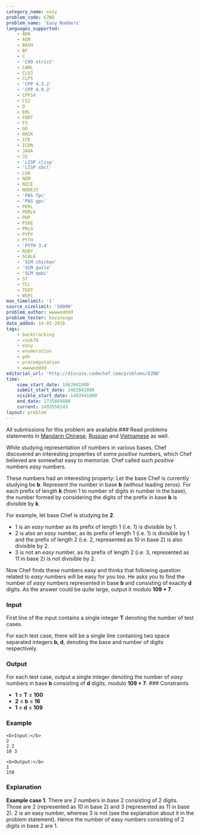 ```yaml
---
category_name: easy
problem_code: EZNO
problem_name: 'Easy Numbers'
languages_supported:
    - ADA
    - ASM
    - BASH
    - BF
    - C
    - 'C99 strict'
    - CAML
    - CLOJ
    - CLPS
    - 'CPP 4.3.2'
    - 'CPP 4.9.2'
    - CPP14
    - CS2
    - D
    - ERL
    - FORT
    - FS
    - GO
    - HASK
    - ICK
    - ICON
    - JAVA
    - JS
    - 'LISP clisp'
    - 'LISP sbcl'
    - LUA
    - NEM
    - NICE
    - NODEJS
    - 'PAS fpc'
    - 'PAS gpc'
    - PERL
    - PERL6
    - PHP
    - PIKE
    - PRLG
    - PYPY
    - PYTH
    - 'PYTH 3.4'
    - RUBY
    - SCALA
    - 'SCM chicken'
    - 'SCM guile'
    - 'SCM qobi'
    - ST
    - TCL
    - TEXT
    - WSPC
max_timelimit: '1'
source_sizelimit: '50000'
problem_author: wwwwodddd
problem_tester: kevinsogo
date_added: 14-05-2016
tags:
    - backtracking
    - cook70
    - easy
    - enumeration
    - pdn
    - precomputation
    - wwwwodddd
editorial_url: 'http://discuss.codechef.com/problems/EZNO'
time:
    view_start_date: 1463941800
    submit_start_date: 1463941800
    visible_start_date: 1463941800
    end_date: 1735669800
    current: 1493558143
layout: problem
---
```

All submissions for this problem are available.###  Read problems statements in [Mandarin Chinese](http://www.codechef.com/download/translated/COOK70/mandarin/EZNO.pdf), [Russian](http://www.codechef.com/download/translated/COOK70/russian/EZNO.pdf) and [Vietnamese](http://www.codechef.com/download/translated/COOK70/vietnamese/EZNO.pdf) as well.

While studying representation of numbers in various bases, Chef discovered an interesting properties of some _positive_ numbers, which Chef believed are somewhat easy to memorize. Chef called such _positive_ numbers _easy_ numbers.

These numbers had an interesting property: Let the base Chef is currently studying be **b**. Represent the number in base **b** (without leading zeros). For each prefix of length **k** (from 1 to number of digits in number in the base), the number formed by considering the digits of the prefix in base **b** is divisible by **k**.

For example, let base Chef is studying be **2**.

- 1 is an _easy_ number as its prefix of length 1 (i.e. 1) is divisible by 1.
- 2 is also an _easy_ number, as its prefix of length 1 (i.e. 1) is divisible by 1 and the prefix of length 2 (i.e. 2, represented as 10 in base 2) is also divisible by 2.
- 3 is not an _easy_ number, as its prefix of length 2 (i.e. 3, represented as 11 in base 2) is not divisible by 2.

Now Chef finds these numbers easy and thinks that following question related to _easy_ numbers will be easy for you too. He asks you to find the number of _easy_ numbers represented in base **b** and consisting of exactly **d** digits. As the answer could be quite large, output it modulo **109 + 7**.

### Input

First line of the input contains a single integer **T** denoting the number of test cases.

For each test case, there will be a single line containing two space separated integers **b, d**, denoting the base and number of digits respectively.

### Output

For each test case, output a single integer denoting the number of _easy_ numbers in base **b** consisting of **d** digits, modulo **109 + 7**. ### Constraints

- **1** ≤ **T** ≤ **100**
- **2** ≤ **b** ≤ **16**
- **1** ≤ **d** ≤ **109**

### Example

```
<b>Input:</b>
2
2 2
10 3

<b>Output:</b>
1
150

```
### Explanation

**Example case 1.** There are 2 numbers in base 2 consisting of 2 digits. Those are 2 (represented as 10 in base 2) and 3 (represented as 11 in base 2). 2 is an easy number, whereas 3 is not (see the explanation about it in the problem statement). Hence the number of easy numbers consisting of 2 digits in base 2 are 1.